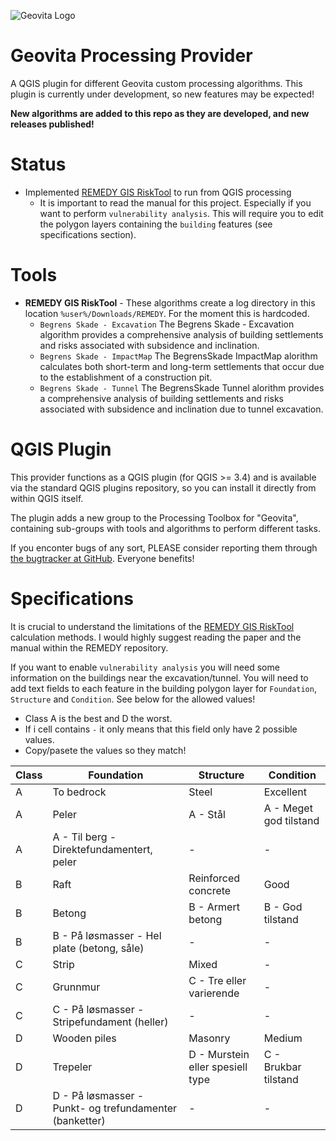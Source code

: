 ![Geovita Logo](icons/geovita.ico)

# Geovita Processing Provider

A QGIS plugin for different Geovita custom processing algorithms. This plugin is currently under development, so new features may be expected!

**New algorithms are added to this repo as they are developed, and new releases published!**

Status
=====

- Implemented [REMEDY GIS RiskTool](https://github.com/norwegian-geotechnical-institute/REMEDY_GIS_RiskTool) to run from QGIS processing
  - It is important to read the manual for this project. Especially if you want to perform `vulnerability analysis`. This will require you to edit the polygon layers containing the `building` features (see specifications section).

Tools
=====
- **REMEDY GIS RiskTool** - These algorithms create a log directory in this location `%user%/Downloads/REMEDY`. For the moment this is hardcoded.
  - `Begrens Skade - Excavation` The Begrens Skade - Excavation algorithm provides a comprehensive analysis of building settlements and risks associated with subsidence and inclination.
  - `Begrens Skade - ImpactMap` The BegrensSkade ImpactMap alorithm calculates both short-term and long-term settlements that occur due to the establishment of a construction pit.
  - `Begrens Skade - Tunnel` The BegrensSkade Tunnel alorithm provides a comprehensive analysis of building settlements and risks associated with subsidence and inclination due to tunnel excavation.

QGIS Plugin
===========

This provider functions as a QGIS plugin (for QGIS >= 3.4) and is available via the standard QGIS plugins repository, so you can install it directly from within QGIS itself.

The plugin adds a new group to the Processing Toolbox for "Geovita", containing sub-groups with tools and algorithms to perform different tasks.

If you enconter bugs of any sort, PLEASE consider reporting them through [the bugtracker at GitHub](https://github.com/danpejobo/geovita_processing_plugin/issues). Everyone benefits!

Specifications
==============

It is crucial to understand the limitations of the [REMEDY GIS RiskTool](https://github.com/norwegian-geotechnical-institute/REMEDY_GIS_RiskTool) calculation methods. I would highly suggest reading the paper and the manual within the REMEDY repository.

If you want to enable `vulnerability analysis` you will need some information on the buildings near the excavation/tunnel. You will need to add text fields to each feature in the building polygon layer for `Foundation`, `Structure` and `Condition`. See below for the allowed values! 
- Class A is the best and D the worst. 
- If i cell contains `-` it only means that this field only have 2 possible values.
- Copy/pasete the values so they match!

| Class | Foundation                                              | Structure                        | Condition              |
|-------|---------------------------------------------------------|----------------------------------|------------------------|
| A     | To bedrock                                              | Steel                            | Excellent              |
| A     | Peler                                                   | A - Stål                         | A - Meget god tilstand |
| A     | A - Til berg - Direktefundamentert, peler               | -                                | -                      |
| B     | Raft                                                    | Reinforced concrete              | Good                   |
| B     | Betong                                                  | B - Armert betong                | B - God tilstand       |
| B     | B - På løsmasser - Hel plate (betong, såle)             | -                                | -                      |
| C     | Strip                                                   | Mixed                            | -                      |
| C     | Grunnmur                                                | C - Tre eller varierende         | -                      |
| C     | C - På løsmasser - Stripefundament (heller)             | -                                | -                      |
| D     | Wooden piles                                            | Masonry                          | Medium                 |
| D     | Trepeler                                                | D - Murstein eller spesiell type | C - Brukbar tilstand   |
| D     | D - På løsmasser - Punkt- og trefundamenter (banketter) | -                                | -                      |